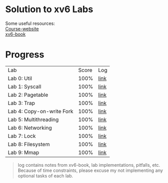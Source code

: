 # Solution to xv6 Labs
Some useful resources:  
[Course-website](https://pdos.csail.mit.edu/6.828/2021/)  
[xv6-book](https://pdos.csail.mit.edu/6.828/2021/xv6/book-riscv-rev2.pdf)  

# Progress
<table>
  <tr>
    <td>Lab</td>
    <td>Score</td>
    <td>Log</td>
  </tr>
  <tr>
    <td>Lab 0: Util</td>
    <td>100%</td>
    <td><a href="./lab0-util/log/lab0-sol.md">link</a></td>
  </tr>
  <tr>
    <td>Lab 1: Syscall</td>
    <td>100%</td>
    <td><a href="./lab1-syscall/log/lab1-sol.md">link</a></td>
  </tr>
  <tr>
    <td>Lab 2: Pagetable</td>
    <td>100%</td>
    <td><a href="./lab2-pgtbl/log/lab2-sol.md">link</a></td>
  </tr>
  <tr>
    <td>Lab 3: Trap</td>
    <td>100%</td>
    <td><a href="./lab3-trap/log/lab3-sol.md">link</a></td>
  </tr>
  <tr>
    <td>Lab 4: Copy-on-write Fork</td>
    <td>100%</td>
    <td><a href="./lab4-cow/log/lab4-sol.md">link</a></td>
  </tr>
  <tr>
    <td>Lab 5: Multithreading</td>
    <td>100%</td>
    <td><a href="./lab5-thread/log/lab5-sol.md">link</a></td>
  </tr>
  <tr>
    <td>Lab 6: Networking</td>
    <td>100%</td>
    <td><a href="./lab6-net/log/lab6-sol.md">link</a></td>
  </tr>
  <tr>
    <td>Lab 7: Lock</td>
    <td>100%</td>
    <td><a href="./lab7-lock/log/lab7-sol.md">link</a></td>
  </tr>
  <tr>
    <td>Lab 8: Filesystem</td>
    <td>100%</td>
    <td><a href="./lab8-fs/log/lab8-sol.md">link</a></td>
  </tr>
  <tr>
    <td>Lab 9: Mmap</td>
    <td>100%</td>
    <td><a href="./lab9-mmap/log/lab9-sol.md">link</a></td>
  </tr>
</table>

> log contains notes from xv6-book, lab implementations, pitfalls, etc.
> Because of time constraints, please excuse my not implementing any optional
> tasks of each lab. 
